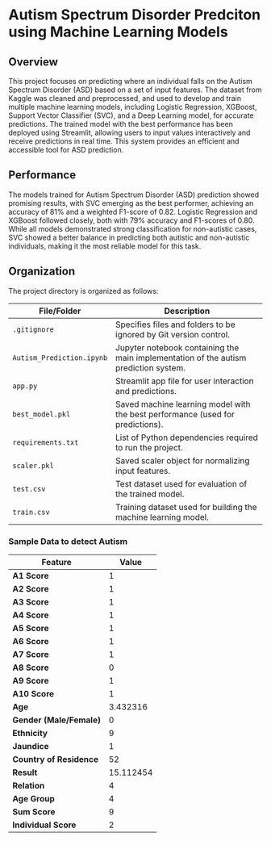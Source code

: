 # Autism Spectrum Disorder Predciton using Machine Learning Models
## Overview
This project focuses on predicting where an individual falls on the Autism Spectrum Disorder (ASD) based on a set of input features. The dataset from Kaggle was cleaned and preprocessed, and used to develop and train multiple machine learning models, including Logistic Regression, XGBoost, Support Vector Classifier (SVC), and a Deep Learning model, for accurate predictions. The trained model with the best performance has been deployed using Streamlit, allowing users to input values interactively and receive predictions in real time. This system provides an efficient and accessible tool for ASD prediction.
## Performance
The models trained for Autism Spectrum Disorder (ASD) prediction showed promising results, with SVC emerging as the best performer, achieving an accuracy of 81% and a weighted F1-score of 0.82. Logistic Regression and XGBoost followed closely, both with 79% accuracy and F1-scores of 0.80. While all models demonstrated strong classification for non-autistic cases, SVC showed a better balance in predicting both autistic and non-autistic individuals, making it the most reliable model for this task.
## Organization

The project directory is organized as follows:

| **File/Folder**       | **Description**                                                                                 |
|------------------------|-----------------------------------------------------------------------------------------------|
| `.gitignore`          | Specifies files and folders to be ignored by Git version control.                             |
| `Autism_Prediction.ipynb` | Jupyter notebook containing the main implementation of the autism prediction system.         |
| `app.py`              | Streamlit app file for user interaction and predictions.                                       |
| `best_model.pkl`      | Saved machine learning model with the best performance (used for predictions).                |
| `requirements.txt`    | List of Python dependencies required to run the project.                                       |
| `scaler.pkl`          | Saved scaler object for normalizing input features.                                            |
| `test.csv`            | Test dataset used for evaluation of the trained model.                                        |
| `train.csv`           | Training dataset used for building the machine learning model.                                |


### Sample Data to detect Autism

| **Feature**             | **Value**   |
|-------------------------|-------------|
| **A1 Score**            | 1           |
| **A2 Score**            | 1           |
| **A3 Score**            | 1           |
| **A4 Score**            | 1           |
| **A5 Score**            | 1           |
| **A6 Score**            | 1           |
| **A7 Score**            | 1           |
| **A8 Score**            | 0           |
| **A9 Score**            | 1           |
| **A10 Score**           | 1           |
| **Age**                 | 3.432316    |
| **Gender (Male/Female)**| 0           |
| **Ethnicity**           | 9           |
| **Jaundice**            | 1           |
| **Country of Residence**| 52          |
| **Result**              | 15.112454   |
| **Relation**            | 4           |
| **Age Group**           | 4           |
| **Sum Score**           | 9           |
| **Individual Score**    | 2           |


